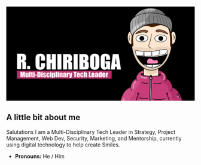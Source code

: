 ![Chiriboga GitHUb Banner](https://raw.githubusercontent.com/chiriboga/chiriboga/master/github-banner.png)


## A little bit about me

Salutations I am a Multi-Disciplinary Tech Leader in Strategy, Project Management, Web Dev, Security, Marketing, and Mentorship, currently using digital technology to help create Smiles.
* __Pronouns:__ He / Him
